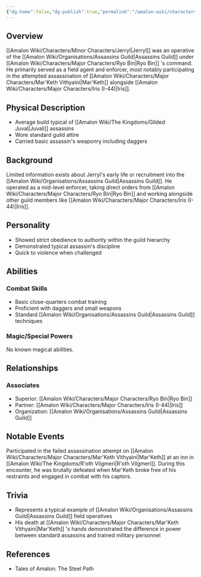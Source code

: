 ```yaml
---
{"dg-home":false,"dg-publish":true,"permalink":"/amalon-wiki/characters/minor-characters/jerryl/","dgPassFrontmatter":true,"noteIcon":""}
---
```


## Overview
[[Amalon Wiki/Characters/Minor Characters/Jerryl\|Jerryl]] was an operative of the [[Amalon Wiki/Organisations/Assassins Guild\|Assassins Guild]] under [[Amalon Wiki/Characters/Major Characters/Ryo Bin\|Ryo Bin]] 's command. He primarily served as a field agent and enforcer, most notably participating in the attempted assassination of [[Amalon Wiki/Characters/Major Characters/Mar'Keth Vithyaini\|Mar'Keth]] alongside [[Amalon Wiki/Characters/Major Characters/Iris (I-44)\|Iris]].

## Physical Description
- Average build typical of [[Amalon Wiki/The Kingdoms/Gilded Juval\|Juvali]] assassins
- Wore standard guild attire 
- Carried basic assassin's weaponry including daggers

## Background
Limited information exists about Jerryl's early life or recruitment into the [[Amalon Wiki/Organisations/Assassins Guild\|Assassins Guild]]. He operated as a mid-level enforcer, taking direct orders from [[Amalon Wiki/Characters/Major Characters/Ryo Bin\|Ryo Bin]] and working alongside other guild members like [[Amalon Wiki/Characters/Major Characters/Iris (I-44)\|Iris]].

## Personality
- Showed strict obedience to authority within the guild hierarchy
- Demonstrated typical assassin's discipline
- Quick to violence when challenged

## Abilities

### Combat Skills
- Basic close-quarters combat training
- Proficient with daggers and small weapons
- Standard [[Amalon Wiki/Organisations/Assassins Guild\|Assassins Guild]] techniques

### Magic/Special Powers
No known magical abilities.

## Relationships

### Associates
- Superior: [[Amalon Wiki/Characters/Major Characters/Ryo Bin\|Ryo Bin]]
- Partner: [[Amalon Wiki/Characters/Major Characters/Iris (I-44)\|Iris]]
- Organization: [[Amalon Wiki/Organisations/Assassins Guild\|Assassins Guild]]

## Notable Events
Participated in the failed assassination attempt on [[Amalon Wiki/Characters/Major Characters/Mar'Keth Vithyaini\|Mar'Keth]] at an inn in [[Amalon Wiki/The Kingdoms/R'oth Vilgmeri\|R'oth Vilgmeri]]. During this encounter, he was brutally defeated when Mar'Keth broke free of his restraints and engaged in combat with his captors.

## Trivia
- Represents a typical example of [[Amalon Wiki/Organisations/Assassins Guild\|Assassins Guild]] field operatives
- His death at [[Amalon Wiki/Characters/Major Characters/Mar'Keth Vithyaini\|Mar'Keth]] 's hands demonstrated the difference in power between standard assassins and trained military personnel

## References
- Tales of Amalon: The Steel Path